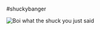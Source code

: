 #shuckybanger

![Boi what the shuck you just said](https://media1.tenor.com/m/pucJp8G6SF4AAAAd/boi-shucks.gif)
